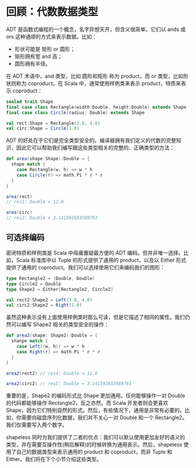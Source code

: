 # 回顾：代数数据类型

ADT 是函数式编程的一个概念，名字异想天开，但含义很简单。它们以 ands 或 ors 这种通顺的方式来表示数据。比如：

- 形状可能是 矩形 or 圆形；
- 矩形拥有宽 and 高；
- 圆形拥有半径。

在 ADT 术语中，and 类型，比如 圆形和矩形 称为 product，而 or 类型，比如形状则称为 coproduct。在 Scala 中，通常使用样例类来表示 product，特质来表示 coproduct：

```scala
sealed trait Shape
final case class Rectangle(width:Double, height:Double) extends Shape
final case class Circle(radius: Double) extends Shape

val rect:Shape = Rectangle(3.0, 4.0)
val circ:Shape = Circle(1.0)
```

ADT 的好处在于它们是完全类型安全的。编译器拥有我们定义的代数的完整知识，因此它可以帮助我们编写跟这些类型相关的完整的、正确类型的方法：

```scala
def area(shape:Shape):Double = {
  shape match {
    case Rectangle(w, h) => w * h
    case Circle(r) => math.Pi * r * r
  }
}

area(rect)
// res1: Double = 12.0

area(circ) 
// res2: Double = 3.141592653589793
```

## 可选择编码

密闭特质和样例类是 Scala 中毋庸置疑最方便的 ADT 编码。但并非唯一选择。比如，Scala 标准库中以 Tuple 的形式提供了通用的 product，以及以 Either 形式提供了通用的 coproduct。我们可以选择使用它们来编码我们的图形：

```scala
type Rectangle2 = (Double, Double)
type Circle2 = Double
type Shape2 = Either[Rectangle2, Circle2]

val rect2:Shape2 = Left(3.0, 4.0)
val circ2:Shape2 = Right(1.0)
```

虽然这种表示没有上面使用样例类时那么可读，但是它描述了相同的属性。我们仍然可以编写 Shape2 相关的类型安全的操作：

```scala
def area2(shape: Shape2):Double = {
  shanpe match {
    case Left((w, h)) => w * h
    case Right(r) => math.Pi * r * r
  }
}

area2(rect2) // res4: Double = 12.0

area2(circ2) // res5: Double = 3.141592653589793
```

重要的是，Shape2 的编码形式比 Shape 更加通用。任何能够操作一对 Double 的代码都能够操作 Rectangle2，反之亦然。而 Scala 开发者则会更喜欢 Shape，因为它们特别自然的形式。然后，有些情况下，通用是非常有必要的。比如，你需要向磁盘序列化数据，我们并不关心一对 Double 和一个 Rectangle2。我们仅需要写入两个数字。

shapeless 同时为我们提供了二者的优点：我们可以默认使用更加友好的语义的类型，并在需要互操作性(稍后解释)的时候转换为通用表示。然后，shapeless 使用了自己的数据类型来表示通用的 product 和 coproduct，而非 Tuple 和 Either。我们将在下个小节介绍这些类型。





